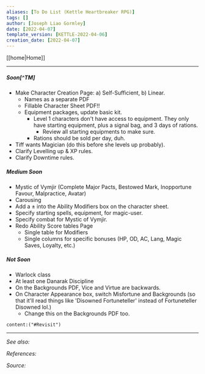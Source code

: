 ```yaml
---
aliases: [To Do List (Kettle Heartbreaker RPG)]
tags: []
author: [Joseph Liao Gormley]
date: [2022-04-07]
template_version: [KETTLE-2022-04-06]
creation_date: [2022-04-07]
---
```

<!-- Home | Character Creation | -->
[[home|Home]] 
___
##### Soon[^TM]
- Make Character Creation Page: a) Self-Sufficient, b) Linear.
	- Names as a separate PDF
	- Fillable Character Sheet PDF!!
	- Equipment packages, update basic kit.
		- Level 1 characters don't have access to equipment. They only have starting equipment, plus a signal bag, and 3 days of rations.
			- Review all starting equipments to make sure.
		- Rations should be sold per day, duh.
- Tiff wants Magician (do this before she levels up probably).
- Clarify Levelling up & XP rules.
- Clarify Downtime rules.

##### Medium Soon
- Mystic of Vymjir (Complete Major Pacts, Bestowed Mark, Inopportune Favour, Malpractice, Avatar)
- Carousing
- Add a $\pm$ into the Ability Modifiers box on the character sheet.
- Specify starting spells, equipment, for magic-user.
- Specify combat for Mystic of Vymjir.
- Redo Ability Score tables Page 
	- Single table for Modifiers
	- Single columns for specific bonuses (HP, OD, AC, Lang, Magic Saves, Loyalty, etc.)


##### Not Soon
- Warlock class
- At least one Danarak Discipline
- On the Backgrounds PDF, Vice and Virtue are backwards.
- On Character Appearance box, switch Misfortune and Backgrounds (so that it'll read things like 'Disowned Fortuneteller' instead of Fortuneteller Disowned lol.)
	- Change this on the Backgrounds PDF too.
```query
content:("#Revisit")
```

___
*See also:* 

*References:*

*Source:* 
<!-- Sources, read more, links, etc. -->
<!-- *Source: Entry by [[Mike Maxin]].* -->
<!-- Leave an empty line at the end, otherwise Exporter complains. -->
